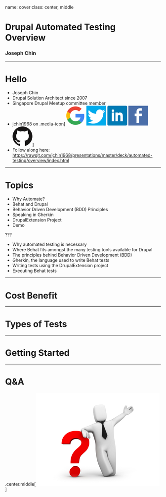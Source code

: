 name: cover
class: center, middle
# Drupal Automated Testing<br>Overview
### Joseph Chin

---
# Hello
- Joseph Chin
- Drupal Solution Architect since 2007
- Singapore Drupal Meetup committee member
- jchin1968 on .media-icon[![image](../../../images/google.png) ![image](../../../images/twitter.png) ![image](../../../images/linkedin.png) ![image](../../../images/facebook.png) ![image](../../../images/github.png)]
- Follow along here: https://rawgit.com/jchin1968/presentations/master/deck/automated-testing/overview/index.html


---
# Topics
- Why Automate?
- Behat and Drupal
- Behavior Driven Development (BDD) Principles
- Speaking in Gherkin
- DrupalExtension Project
- Demo

???
- Why automated testing is necessary 
- Where Behat fits amongst the many testing tools available for Drupal
- The principles behind Behavior Driven Development (BDD)
- Gherkin, the language used to write Behat tests
- Writing tests using the DrupalExtension project
- Executing Behat tests


---
# Cost Benefit

---
# Types of Tests

---
# Getting Started






---
# Q&amp;A

.center.middle[![image](../../../images/questionmarktie.jpg)]